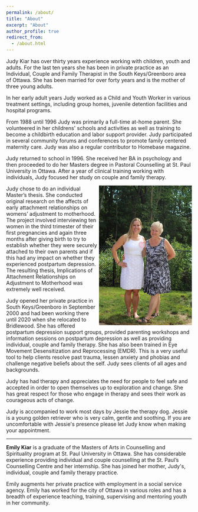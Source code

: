 ```yaml
---
permalink: /about/
title: "About"
excerpt: "About"
author_profile: true
redirect_from: 
  - /about.html
---
```


Judy Kiar has over thirty years experience working with children, youth and adults. For the last ten years she has been in private practice as an Individual, Couple and Family Therapist in the South Keys/Greenboro area of Ottawa. She has been married for over forty years and is the mother of three young adults.

In her early adult years Judy worked as a Child and Youth Worker in various treatment settings, including group homes, juvenile detention facilities and hospital programs.

From 1988 until 1996 Judy was primarily a full-time at-home parent. She volunteered in her childrens' schools and activities as well as training to become a childbirth education and labor support provider. Judy participated in several community forums and conferences to promote family centered maternity care. Judy was also a regular contributor to Homebase magazine.

Judy returned to school in 1996. She received her BA in psychology and then proceeded to do her Masters degree in Pastoral Counselling at St. Paul University in Ottawa. After a year of clinical training working with individuals, Judy focused her study on couple and family therapy.

<img src="/images/emily_and_judy.jpg" style="float:right; width:50%" />

Judy chose to do an individual Master’s thesis. She conducted original research on the affects of early attachment relationships on womens’ adjustment to motherhood. The project involved interviewing ten women in the third trimester of their first pregnancies and again three months after giving birth to try to establish whether they were securely attached to their own parents and if this had any impact on whether they experienced postpartum depression. The resulting thesis, Implications of Attachment Relationships on Adjustment to Motherhood was extremely well received.

Judy opened her private practice in South Keys/Greenboro in September 2000 and had been working there until 2020 when she relocated to Bridlewood. She has offered postpartum depression support groups, provided parenting workshops and information sessions on postpartum depression as well as providing individual, couple and family therapy. She has also been trained in Eye Movement Desensitization and Reprocessing (EMDR). This is a very useful tool to help clients resolve past trauma, lessen anxiety and phobias and challenge negative beliefs about the self. Judy sees clients of all ages and backgrounds.

Judy has had therapy and appreciates the need for people to feel safe and accepted in order to open themselves up to exploration and change. She has great respect for those who engage in therapy and sees their work as courageous acts of change.

Judy is accompanied to work most days by Jessie the therapy dog. Jessie is a young golden retriever who is very calm, gentle and soothing. If you are uncomfortable with Jessie's presence please let Judy know when making your appointment.

---

**Emily Kiar** is a graduate of the Masters of Arts in Counselling and Spirituality program at St. Paul University in Ottawa. She has considerable experience providing individual and couple counselling at the St. Paul’s Counselling Centre and her internship. She has joined her mother, Judy's, individual, couple and family therapy practice.

Emily augments her private practice with employment in a social service agency. Emily has worked for the city of Ottawa in various roles and has a breadth of experience teaching, training, supervising and mentoring youth in her community.
